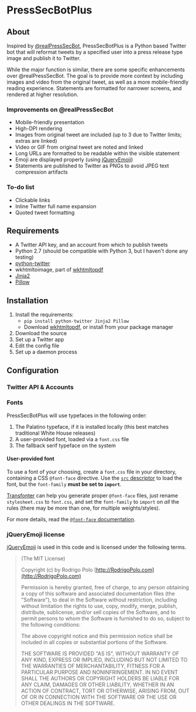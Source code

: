 # PressSecBotPlus
## About
Inspired by [@realPressSecBot](https://twitter.com/realPressSecBot), PressSecBotPlus is a Python based Twitter bot that will reformat tweets by a specified user into a press release type image and publish it to Twitter.

While the major function is similar, there are some specific enhancements over @realPressSecBot. The goal is to provide more context by including images and video from the original tweet, as well as a more mobile-friendly reading experience. Statements are formatted for narrower screens, and rendered at higher resolution.

### Improvements on @realPressSecBot
- Mobile-friendly presentation
- High-DPI rendering
- Images from original tweet are included (up to 3 due to Twitter limits; extras are linked)
- Video or GIF from original tweet are noted and linked
- Long URLs are formatted to be readable within the visible statement
- Emoji are displayed properly (using [jQueryEmoji][])
- Statements are published to Twitter as PNGs to avoid JPEG text compression artifacts

### To-do list
- Clickable links
- Inline Twitter full name expansion
- Quoted tweet formatting

## Requirements
- A Twitter API key, and an account from which to publish tweets
- Python 2.7 (should be compatible with Python 3, but I haven't done any testing)
- [python-twitter](https://github.com/bear/python-twitter)
- wkhtmltoimage, part of [wkhtmltopdf](https://wkhtmltopdf.org/)
- [Jinja2](http://jinja.pocoo.org)
- [Pillow](https://python-pillow.org)

## Installation
1. Install the requirements:
    - `pip install python-twitter Jinja2 Pillow`
    - Download [wkhtmltopdf](https://wkhtmltopdf.org/downloads.html), or install from your package manager
2. Download the source
3. Set up a Twitter app
4. Edit the config file
5. Set up a daemon process

## Configuration
### Twitter API & Accounts



### Fonts
PressSecBotPlus will use typefaces in the following order:

1. The Palatino typeface, if it is installed locally (this best matches traditional White House releases)
2. A user-provided font, loaded via a `font.css` file
3. The fallback serif typeface on the system

#### User-provided font
To use a font of your choosing, create a `font.css` file in your directory, containing a CSS `@font-face` directive. Use the [`src` descriptor][src] to load the font, but the `font-family` **must be set to `import`**.

[Transfonter][] can help you generate proper `@font-face` files, just rename `stylesheet.css` to `font.css`, and set the `font-family` to `import` on *all* the rules (there may be more than one, for multiple weights/styles).

For more details, read the [`@font-face` documentation][font-face].

[src]: https://developer.mozilla.org/en-US/docs/Web/CSS/@font-face/src
[transfonter]: https://transfonter.org
[font-face]: https://developer.mozilla.org/en-US/docs/Web/CSS/@font-face


### jQueryEmoji license
[jQueryEmoji][] is used in this code and is licensed under the following terms.

>(The MIT License)
>
>Copyright (c) by Rodrigo Polo [http://RodrigoPolo.com](http://RodrigoPolo.com)
>
>Permission is hereby granted, free of charge, to any person obtaining a copy of this software and associated documentation files (the "Software"), to deal in the Software without restriction, including without limitation the rights to use, copy, modify, merge, publish, distribute, sublicense, and/or sell copies of the Software, and to permit persons to whom the Software is furnished to do so, subject to the following conditions:
>
>The above copyright notice and this permission notice shall be included in all copies or substantial portions of the Software.
>
>THE SOFTWARE IS PROVIDED "AS IS", WITHOUT WARRANTY OF ANY KIND, EXPRESS OR IMPLIED, INCLUDING BUT NOT LIMITED TO THE WARRANTIES OF MERCHANTABILITY, FITNESS FOR A PARTICULAR PURPOSE AND NONINFRINGEMENT. IN NO EVENT SHALL THE AUTHORS OR COPYRIGHT HOLDERS BE LIABLE FOR ANY CLAIM, DAMAGES OR OTHER LIABILITY, WHETHER IN AN ACTION OF CONTRACT, TORT OR OTHERWISE, ARISING FROM, OUT OF OR IN CONNECTION WITH THE SOFTWARE OR THE USE OR OTHER DEALINGS IN THE SOFTWARE.


[jQueryEmoji]: https://github.com/rodrigopolo/jqueryemoji
